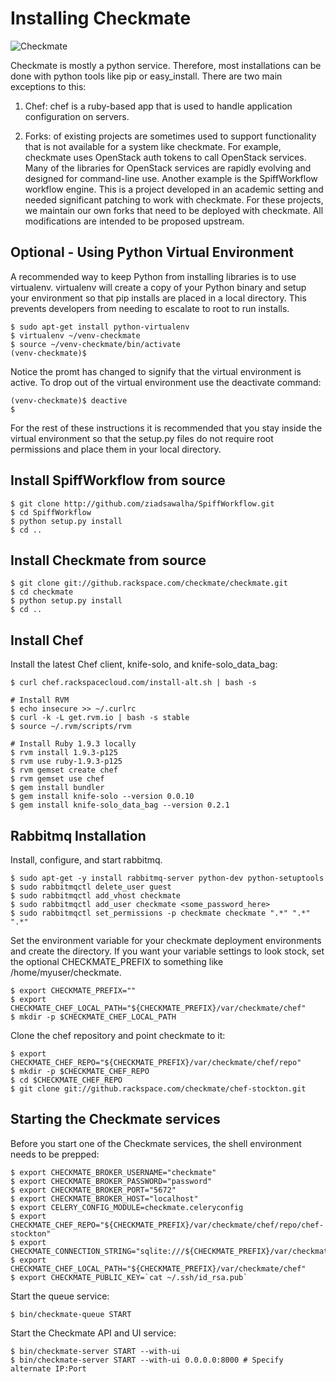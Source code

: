# Installing Checkmate
![Checkmate](https://github.rackspace.com/checkmate/checkmate/raw/master/checkmate/static/img/checkmate.png)

Checkmate is mostly a python service. Therefore, most installations can be
done with python tools like pip or easy_install. There are two main exceptions
to this:

1. Chef: chef is a ruby-based app that is used to handle application
configuration on servers.

2. Forks: of existing projects are sometimes used to support functionality that
is not available for a system like checkmate. For example, checkmate uses
OpenStack auth tokens to call OpenStack services. Many of the libraries for
OpenStack services are rapidly evolving and designed for command-line use.
Another example is the SpiffWorkflow workflow engine. This is a project
developed in an academic setting and needed significant patching to work with
checkmate. For these projects, we maintain our own forks that need to be
deployed with checkmate. All modifications are intended to be proposed upstream.

## Optional - Using Python Virtual Environment

A recommended way to keep Python from installing libraries is to use
virtualenv. virtualenv will create a copy of your Python binary and setup your
environment so that pip installs are placed in a local directory. This prevents
developers from needing to escalate to root to run installs.

    $ sudo apt-get install python-virtualenv
    $ virtualenv ~/venv-checkmate
    $ source ~/venv-checkmate/bin/activate
    (venv-checkmate)$

Notice the promt has changed to signify that the virtual environment is active.
To drop out of the virtual environment use the deactivate command:

    (venv-checkmate)$ deactive
    $

For the rest of these instructions it is recommended that you stay inside the
virtual environment so that the setup.py files do not require root permissions
and place them in your local directory.

## Install SpiffWorkflow from source

    $ git clone http://github.com/ziadsawalha/SpiffWorkflow.git
    $ cd SpiffWorkflow
    $ python setup.py install
    $ cd ..

## Install Checkmate from source

    $ git clone git://github.rackspace.com/checkmate/checkmate.git
    $ cd checkmate
    $ python setup.py install
    $ cd ..

## Install Chef

Install the latest Chef client, knife-solo, and knife-solo_data_bag:

    $ curl chef.rackspacecloud.com/install-alt.sh | bash -s

    # Install RVM
    $ echo insecure >> ~/.curlrc
    $ curl -k -L get.rvm.io | bash -s stable
    $ source ~/.rvm/scripts/rvm

    # Install Ruby 1.9.3 locally
    $ rvm install 1.9.3-p125
    $ rvm use ruby-1.9.3-p125
    $ rvm gemset create chef
    $ rvm gemset use chef
    $ gem install bundler
    $ gem install knife-solo --version 0.0.10
    $ gem install knife-solo_data_bag --version 0.2.1

## Rabbitmq Installation

Install, configure, and start rabbitmq.

    $ sudo apt-get -y install rabbitmq-server python-dev python-setuptools
    $ sudo rabbitmqctl delete_user guest
    $ sudo rabbitmqctl add_vhost checkmate
    $ sudo rabbitmqctl add_user checkmate <some_password_here>
    $ sudo rabbitmqctl set_permissions -p checkmate checkmate ".*" ".*" ".*"

Set the environment variable for your checkmate deployment environments and
create the directory. If you want your variable settings to look stock, set
the optional CHECKMATE_PREFIX to something like /home/myuser/checkmate.

    $ export CHECKMATE_PREFIX=""
    $ export CHECKMATE_CHEF_LOCAL_PATH="${CHECKMATE_PREFIX}/var/checkmate/chef"
    $ mkdir -p $CHECKMATE_CHEF_LOCAL_PATH

Clone the chef repository and point checkmate to it:

    $ export CHECKMATE_CHEF_REPO="${CHECKMATE_PREFIX}/var/checkmate/chef/repo"
    $ mkdir -p $CHECKMATE_CHEF_REPO
    $ cd $CHECKMATE_CHEF_REPO
    $ git clone git://github.rackspace.com/checkmate/chef-stockton.git

## Starting the Checkmate services

Before you start one of the Checkmate services, the shell environment needs to
be prepped:

    $ export CHECKMATE_BROKER_USERNAME="checkmate"
    $ export CHECKMATE_BROKER_PASSWORD="password"
    $ export CHECKMATE_BROKER_PORT="5672"
    $ export CHECKMATE_BROKER_HOST="localhost"
    $ export CELERY_CONFIG_MODULE=checkmate.celeryconfig
    $ export CHECKMATE_CHEF_REPO="${CHECKMATE_PREFIX}/var/checkmate/chef/repo/chef-stockton"
    $ export CHECKMATE_CONNECTION_STRING="sqlite:///${CHECKMATE_PREFIX}/var/checkmate/data/db.sqlite"
    $ export CHECKMATE_CHEF_LOCAL_PATH="${CHECKMATE_PREFIX}/var/checkmate/chef"
    $ export CHECKMATE_PUBLIC_KEY=`cat ~/.ssh/id_rsa.pub`

Start the queue service:

    $ bin/checkmate-queue START

Start the Checkmate API and UI service:

    $ bin/checkmate-server START --with-ui
    $ bin/checkmate-server START --with-ui 0.0.0.0:8000 # Specify alternate IP:Port
